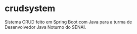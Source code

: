 # crudsystem
Sistema CRUD feito em Spring Boot com Java para a turma de Desenvolvedor Java Noturno do SENAI.
